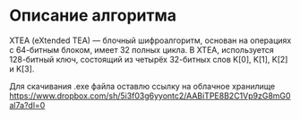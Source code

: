 # Описание алгоритма
XTEA (eXtended TEA) — блочный шифроалгоритм, основан на операциях с 64-битным блоком, имеет 32 полных цикла. В XTEA, используется 128-битный ключ, состоящий из четырёх 32-битных слов K[0], K[1], K[2] и K[3].

Для скачивания .exe файла оставлю ссылку на облачное хранилище 
https://www.dropbox.com/sh/5i3f03g6yyontc2/AABiTPE8B2C1Vp9zG8mG0al7a?dl=0
